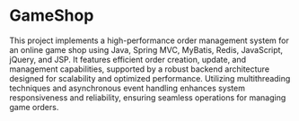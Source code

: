 # GameShop

This project implements a high-performance order management system for an online game shop using Java, Spring MVC, MyBatis, Redis, JavaScript, jQuery, and JSP. It features efficient order creation, update, and management capabilities, supported by a robust backend architecture designed for scalability and optimized performance. Utilizing multithreading techniques and asynchronous event handling enhances system responsiveness and reliability, ensuring seamless operations for managing game orders.

